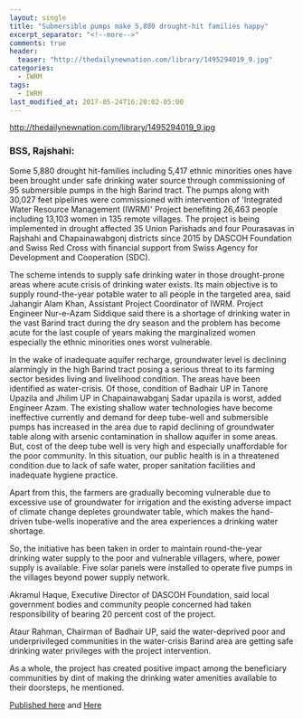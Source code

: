 ```yaml
---
layout: single
title: "Submersible pumps make 5,880 drought-hit families happy"
excerpt_separator: "<!--more-->"
comments: true
header:
  teaser: "http://thedailynewnation.com/library/1495294019_9.jpg"
categories:
  - IWRM
tags:
  - IWRM
last_modified_at: 2017-05-24T16:20:02-05:00
---
```

http://thedailynewnation.com/library/1495294019_9.jpg

### BSS, Rajshahi:

Some 5,880 drought hit-families including 5,417 ethnic minorities ones have been brought under safe drinking water source through commissioning of 95 submersible pumps in the high Barind tract.
The pumps along with 30,027 feet pipelines were commissioned with intervention of 'Integrated Water Resource Management (IWRM)' Project benefiting 26,463 people including 13,103 women in 135 remote villages.
The project is being implemented in drought affected 35 Union Parishads and four Pourasavas in Rajshahi and Chapainawabgonj districts since 2015 by DASCOH Foundation and Swiss Red Cross with financial support from Swiss Agency for Development and Cooperation (SDC).

<!--more-->

The scheme intends to supply safe drinking water in those drought-prone areas where acute crisis of drinking water exists. Its main objective is to supply round-the-year potable water to all people in the targeted area, said Jahangir Alam Khan, Assistant Project Coordinator of IWRM.
Project Engineer Nur-e-Azam Siddique said there is a shortage of drinking water in the vast Barind tract during the dry season and the problem has become acute for the last couple of years making the marginalized women especially the ethnic minorities ones worst vulnerable.

In the wake of inadequate aquifer recharge, groundwater level is declining alarmingly in the high Barind tract posing a serious threat to its farming sector besides living and livelihood condition.
The areas have been identified as water-crisis. Of those, condition of Badhair UP in Tanore Upazila and Jhilim UP in Chapainawabganj Sadar upazila is worst, added Engineer Azam.
The existing shallow water technologies have become ineffective currently and demand for deep tube-well and submersible pumps has increased in the area due to rapid declining of groundwater table along with arsenic contamination in shallow aquifer in some areas. But, cost of the deep tube well is very high and especially unaffordable for the poor community. In this situation, our public health is in a threatened condition due to lack of safe water, proper sanitation facilities and inadequate hygiene practice.

Apart from this, the farmers are gradually becoming vulnerable due to excessive use of groundwater for irrigation and the existing adverse impact of climate change depletes groundwater table, which makes the hand-driven tube-wells inoperative and the area experiences a drinking water shortage.

So, the initiative has been taken in order to maintain round-the-year drinking water supply to the poor and vulnerable villagers, where, power supply is available. Five solar panels were installed to operate five pumps in the villages beyond power supply network.

Akramul Haque, Executive Director of DASCOH Foundation, said local government bodies and community people concerned had taken responsibility of bearing 20 percent cost of the project.

Ataur Rahman, Chairman of Badhair UP, said the water-deprived poor and underprivileged communities in the water-crisis Barind area are getting safe drinking water privileges with the project intervention.

As a whole, the project has created positive impact among the beneficiary communities by dint of making the drinking water amenities available to their doorsteps, he mentioned.


[Published here](http://bssnews.net/newsDetails.php?cat=107&amp;id=664327&amp;date=2017-05-20/)
and [Here](http://thedailynewnation.com/news/134472/submersible-pumps-make-5880-drought-hit-families-happy.html/)